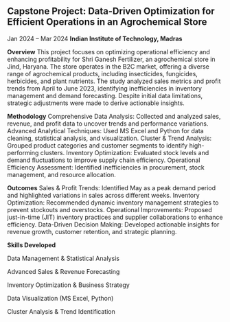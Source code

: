 ## Capstone Project: Data-Driven Optimization for Efficient Operations in an Agrochemical Store
Jan 2024 – Mar 2024
**Indian Institute of Technology, Madras**

**Overview**
This project focuses on optimizing operational efficiency and enhancing profitability for Shri Ganesh Fertilizer, an agrochemical store in Jind, Haryana. The store operates in the B2C market, offering a diverse range of agrochemical products, including insecticides, fungicides, herbicides, and plant nutrients. The study analyzed sales metrics and profit trends from April to June 2023, identifying inefficiencies in inventory management and demand forecasting. Despite initial data limitations, strategic adjustments were made to derive actionable insights.

**Methodology**
Comprehensive Data Analysis: Collected and analyzed sales, revenue, and profit data to uncover trends and performance variations.
Advanced Analytical Techniques: Used MS Excel and Python for data cleaning, statistical analysis, and visualization.
Cluster & Trend Analysis: Grouped product categories and customer segments to identify high-performing clusters.
Inventory Optimization: Evaluated stock levels and demand fluctuations to improve supply chain efficiency.
Operational Efficiency Assessment: Identified inefficiencies in procurement, stock management, and resource allocation.


**Outcomes**
Sales & Profit Trends: Identified May as a peak demand period and highlighted variations in sales across different weeks.
Inventory Optimization: Recommended dynamic inventory management strategies to prevent stockouts and overstocks.
Operational Improvements: Proposed just-in-time (JIT) inventory practices and supplier collaborations to enhance efficiency.
Data-Driven Decision Making: Developed actionable insights for revenue growth, customer retention, and strategic planning.


**Skills Developed**

Data Management & Statistical Analysis

Advanced Sales & Revenue Forecasting

Inventory Optimization & Business Strategy

Data Visualization (MS Excel, Python)

Cluster Analysis & Trend Identification








